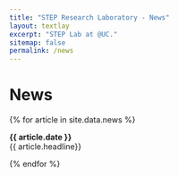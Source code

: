 ```yaml
---
title: "STEP Research Laboratory - News"
layout: textlay
excerpt: "STEP Lab at @UC."
sitemap: false
permalink: /news
---
```


# News

{% for article in site.data.news %}
<p><b>{{ article.date }}</b> <br> {{ article.headline}}</p>
{% endfor %}
